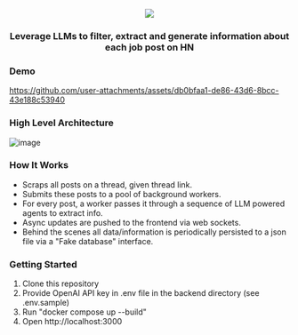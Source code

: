 <p align="center" width=25%>
<img src="https://oscimg.cellmean.com/oscnet/up-3b137e2e6620f7a63f11a96485b1fb3b.png">
</p>


<h3 align="center">
  Leverage LLMs to filter, extract and generate information about each job post on HN  
</h3>


<p align="center" width=50%>
  




### Demo
https://github.com/user-attachments/assets/db0bfaa1-de86-43d6-8bcc-43e188c53940




### High Level Architecture
![image](https://github.com/user-attachments/assets/829ffcfa-a703-4905-b0e8-8f01224bd404)



### How It Works
- Scraps all posts on a thread, given thread link.
- Submits these posts to a pool of background workers.
- For every post, a worker passes it through a sequence of LLM powered agents to extract info.
- Async updates are pushed to the frontend via web sockets.
- Behind the scenes all data/information is periodically persisted to a json file via a "Fake database" interface.



### Getting Started
1) Clone this repository
2) Provide OpenAI API key in .env file in the backend directory (see .env.sample)
3) Run "docker compose up --build"
4) Open http://localhost:3000 

